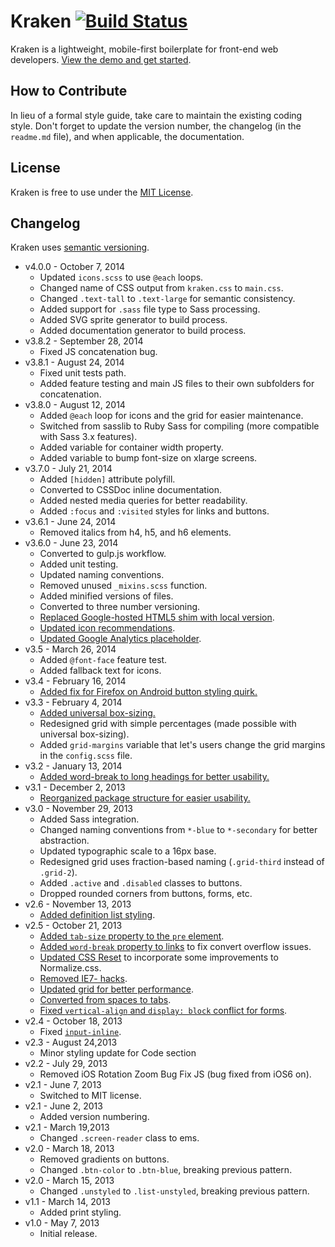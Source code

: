 # Kraken [![Build Status](https://travis-ci.org/cferdinandi/kraken.svg)](https://travis-ci.org/cferdinandi/kraken)
Kraken is a lightweight, mobile-first boilerplate for front-end web developers. [View the demo and get started](http://cferdinandi.github.com/kraken/).


## How to Contribute

In lieu of a formal style guide, take care to maintain the existing coding style. Don't forget to update the version number, the changelog (in the `readme.md` file), and when applicable, the documentation.


## License

Kraken is free to use under the [MIT License](http://gomakethings.com/mit/).


## Changelog

Kraken uses [semantic versioning](http://semver.org/).

* v4.0.0 - October 7, 2014
    * Updated `icons.scss` to use `@each` loops.
    * Changed name of CSS output from `kraken.css` to `main.css`.
    * Changed `.text-tall` to `.text-large` for semantic consistency.
    * Added support for `.sass` file type to Sass processing.
    * Added SVG sprite generator to build process.
    * Added documentation generator to build process.
* v3.8.2 - September 28, 2014
    * Fixed JS concatenation bug.
* v3.8.1 - August 24, 2014
    * Fixed unit tests path.
    * Added feature testing and main JS files to their own subfolders for concatenation.
* v3.8.0 - August 12, 2014
    * Added `@each` loop for icons and the grid for easier maintenance.
    * Switched from sasslib to Ruby Sass for compiling (more compatible with Sass 3.x features).
    * Added variable for container width property.
    * Added variable to bump font-size on xlarge screens.
* v3.7.0 - July 21, 2014
    * Added `[hidden]` attribute polyfill.
    * Converted to CSSDoc inline documentation.
    * Added nested media queries for better readability.
    * Added `:focus` and `:visited` styles for links and buttons.
* v3.6.1 - June 24, 2014
    * Removed italics from h4, h5, and h6 elements.
* v3.6.0 - June 23, 2014
    * Converted to gulp.js workflow.
    * Added unit testing.
    * Updated naming conventions.
    * Removed unused `_mixins.scss` function.
    * Added minified versions of files.
    * Converted to three number versioning.
    * [Replaced Google-hosted HTML5 shim with local version](https://github.com/cferdinandi/kraken/issues/60).
    * [Updated icon recommendations](https://github.com/cferdinandi/kraken/issues/59).
    * [Updated Google Analytics placeholder](https://github.com/cferdinandi/kraken/issues/66).
* v3.5 - March 26, 2014
    * Added `@font-face` feature test.
    * Added fallback text for icons.
* v3.4 - February 16, 2014
    * [Added fix for Firefox on Android button styling quirk.](https://github.com/cferdinandi/kraken/pull/36)
* v3.3 - February 4, 2014
    * [Added universal box-sizing.](https://github.com/cferdinandi/kraken/issues/32)
    * Redesigned grid with simple percentages (made possible with universal box-sizing).
    * Added `grid-margins` variable that let's users change the grid margins in the `config.scss` file.
* v3.2 - January 13, 2014
    * [Added word-break to long headings for better usability.](https://github.com/cferdinandi/kraken/issues/27)
* v3.1 - December 2, 2013
    * [Reorganized package structure for easier usability.](https://github.com/cferdinandi/kraken/issues/21)
* v3.0 - November 29, 2013
    * Added Sass integration.
    * Changed naming conventions from `*-blue` to `*-secondary` for better abstraction.
    * Updated typographic scale to a 16px base.
    * Redesigned grid uses fraction-based naming (`.grid-third` instead of  `.grid-2`).
    * Added `.active` and `.disabled` classes to buttons.
    * Dropped rounded corners from buttons, forms, etc.
* v2.6 - November 13, 2013
    * [Added definition list styling](https://github.com/cferdinandi/kraken/issues/14).
* v2.5 - October 21, 2013
    * [Added `tab-size` property to the `pre` element](https://github.com/cferdinandi/kraken/issues/12).
    * [Added `word-break` property to links](https://github.com/cferdinandi/kraken/issues/5) to fix convert overflow issues.
    * [Updated CSS Reset](https://github.com/cferdinandi/kraken/issues/8) to incorporate some improvements to Normalize.css.
    * [Removed IE7- hacks](https://github.com/cferdinandi/kraken/issues/7).
    * [Updated grid for better performance](https://github.com/cferdinandi/kraken/issues/9).
    * [Converted from spaces to tabs](https://github.com/cferdinandi/kraken/issues/11).
    * [Fixed `vertical-align` and `display: block` conflict for forms](https://github.com/cferdinandi/kraken/issues/13).
* v2.4 - October 18, 2013
    * Fixed [`input-inline`](https://github.com/cferdinandi/kraken/issues/6).
* v2.3 - August 24,2013
    * Minor styling update for Code section
* v2.2 - July 29, 2013
    * Removed iOS Rotation Zoom Bug Fix JS (bug fixed from iOS6 on).
* v2.1 - June 7, 2013
    * Switched to MIT license.
* v2.1 - June 2, 2013
    * Added version numbering.
* v2.1 - March 19,2013
    * Changed `.screen-reader` class to ems.
* v2.0 - March 18, 2013
    * Removed gradients on buttons.
    * Changed `.btn-color` to `.btn-blue`, breaking previous pattern.
* v2.0 - March 15, 2013
    * Changed `.unstyled` to `.list-unstyled`, breaking previous pattern.
* v1.1 - March 14, 2013
    * Added print styling.
* v1.0 - May 7, 2013
    * Initial release.